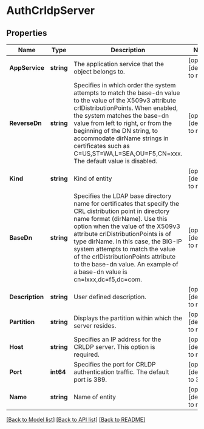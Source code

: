 # AuthCrldpServer

## Properties
Name | Type | Description | Notes
------------ | ------------- | ------------- | -------------
**AppService** | **string** | The application service that the object belongs to. | [optional] [default to null]
**ReverseDn** | **string** | Specifies in which order the system attempts to match the base-dn value to the value of the X509v3 attribute crlDistributionPoints. When enabled, the system matches the base-dn value from left to right, or from the beginning of the DN string, to accommodate dirName strings in certificates such as C&#x3D;US,ST&#x3D;WA,L&#x3D;SEA,OU&#x3D;F5,CN&#x3D;xxx. The default value is disabled. | [optional] [default to null]
**Kind** | **string** | Kind of entity | [optional] [default to null]
**BaseDn** | **string** | Specifies the LDAP base directory name for certificates that specify the CRL distribution point in directory name format (dirName). Use this option when the value of the X509v3 attribute crlDistributionPoints is of type dirName. In this case, the BIG-IP system attempts to match the value of the crlDistributionPoints attribute to the base-dn value. An example of a base-dn value is cn&#x3D;lxxx,dc&#x3D;f5,dc&#x3D;com. | [optional] [default to null]
**Description** | **string** | User defined description. | [optional] [default to null]
**Partition** | **string** | Displays the partition within which the server resides. | [optional] [default to null]
**Host** | **string** | Specifies an IP address for the CRLDP server. This option is required. | [optional] [default to null]
**Port** | **int64** | Specifies the port for CRLDP authentication traffic. The default port is 389. | [optional] [default to 389]
**Name** | **string** | Name of entity | [optional] [default to null]

[[Back to Model list]](../README.md#documentation-for-models) [[Back to API list]](../README.md#documentation-for-api-endpoints) [[Back to README]](../README.md)


